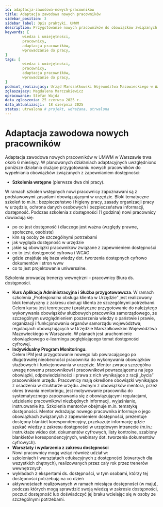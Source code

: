 ```yaml
---
id: adaptacja-zawodowa-nowych-pracowników 
title: Adaptacja zawodowa nowych pracowników
sidebar_position: 3
sidebar_label: Opis praktyki. UMWM
description: Przygotowanie nowych pracowników do obowiązków związanych z zapewnianiem dostępności
keywords: [
        wiedza i umiejętności,
		pracownicy,
		adaptacja pracowników,
		wprowadzanie do pracy,
]
tags: [
        wiedza i umiejętności,
		pracownicy,
		adaptacja pracowników,
		wprowadzanie do pracy,
]
podmiot_realizujacy: Urząd Marszałkowski Województwa Mazowieckiego w Warszawie
zglaszajacy: Magdalena Marczakiewicz
opracowanie: Stefan Wajda
data_zgloszenia: 25 czerwca 2025 r.
data_aktualizacji:  18 sierpnia 2025
status: utrwalona # projekt, wdrażana, utrwalona
---
```


# Adaptacja zawodowa nowych pracowników

Adaptacja zawodowa nowych pracowników w UMWM w Warszawie trwa około 6 miesięcy. W planowanych działaniach adaptacyjnych uwzględniono poniższe działania służące przygotowaniu nowych pracowników do wypełniania obowiązków związanych z zapewnianiem dostępności:

- **Szkolenia wstępne** (pierwsze dwa dni pracy).

W ramach szkoleń wstępnych nowi pracownicy zapoznawani są z podstawowymi zasadami obowiązującymi w urzędzie. Bloki tematyczne szkoleń to m.in.: bezpieczeństwo i higieny pracy, zasady organizacji pracy w urzędzie, ochrona danych osobowych i bezpieczeństwa informacji, dostępność. Podczas szkolenia z dostępności (1 godzina) nowi pracownicy dowiadują się:

- po co jest dostępność i dlaczego jest ważna (względy prawne, społeczne, osobiste)
- kim są osoby ze szczególnymi potrzebami
- jak wygląda dostępność w urzędzie
- jakie są obowiązki pracowników związane z zapewnieniem dostępności
- co to jest dostępność cyfrowa i WCAG
- gdzie znajduje się baza wiedzy dot. tworzenia dostępnych cyfrowo dokumentów i stron www
- co to jest projektowanie uniwersalne.

Szkolenia prowadzą trenerzy wewnętrzni – pracownicy Biura ds. dostępności.

- **Kurs Aplikacja Administracyjna i Służba przygotowawcza**. W ramach szkolenia „Profesjonalna obsługa klienta w Urzędzie” jest realizowany blok tematyczny z zakresu obsługi klienta ze szczególnymi potrzebami. Celem kursu jest teoretyczne i praktyczne przygotowanie do należytego wykonywania obowiązków służbowych pracownika samorządowego, ze szczególnym uwzględnieniem poszerzenia wiedzy o państwie i prawie, organizacji i funkcjonowaniu organów samorządu województwa; regulacjach obowiązujących w Urzędzie Marszałkowskim Województwa Mazowieckiego w Warszawie. W planach jest uruchomienie obowiązkowego e-learningu pogłębiającego temat dostępności cyfrowej.
- **Indywidualny Program Monitoringu**.  
    Celem IPM jest przygotowanie nowego lub powracającego po długotrwałej nieobecności pracownika do wykonywania obowiązków służbowych i funkcjonowania w urzędzie. Mentor zwraca szczególna uwagę nowemu pracownikowi i pracownikowi powracającemu na jego obowiązki, odpowiedzialności i prawa z nich wynikające z racji „bycia” pracownikiem urzędu. Pracownicy mają określone obowiązki wynikające z osadzenia w strukturze urzędu. Jednym z obowiązków mentora, przez okres trwania mentoringu, jest motywowanie pracownika do systematycznego zapoznawania się z obowiązującymi regulacjami, udzielanie pracownikowi niezbędnych informacji, wyjaśnianie, instruowanie itp. Szkolenia mentorów obejmuje m.in. tematykę dostępności. Mentor wdrażając nowego pracownika informuje o jego obowiązkach związanych z zapewnieniem dostępności, prezentuje dostępny blankiet korespondencyjny, przekazuje informację gdzie szukać wiedzy z zakresu dostępności w urzędowym intranecie (m.in.: instruktaże wideo dot. dokumentów cyfrowych, listy kontrolne, szablony blankietów korespondencyjnych, webinary dot. tworzenia dokumentów cyfrowych).
- **Warsztaty i wydarzenia z zakresu dostępności**  
    Nowi pracownicy mogą wziąć również udział w:
- szkoleniach i warsztatach edukacyjnych z dostępności (otwartych dla wszystkich chętnych), realizowanych przez cały rok przez trenerów wewnętrznych
- wykładach z ekspertami ds. dostępności, w tym osobami, którzy tej dostępności potrzebują na co dzień
- aktywnościach realizowanych w ramach miesiąca dostępności (w maju), podczas których mogą sprawdzić swoją wiedzą w zakresie dostępności, poczuć dostępność lub doświadczyć jej braku wcielając się w osoby ze szczególnymi potrzebami.